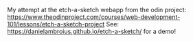 My attempt at the etch-a-sketch webapp from the odin project: https://www.theodinproject.com/courses/web-development-101/lessons/etch-a-sketch-project
See: https://danielambroius.github.io/etch-a-sketch/ for a demo!
